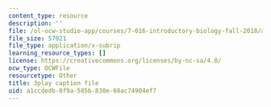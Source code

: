 ```yaml
---
content_type: resource
description: ''
file: /ol-ocw-studio-app/courses/7-016-introductory-biology-fall-2018/a1ccdedb8f9a585b830e68ac74904ef7_JuwErrBz3b4.vtt
file_size: 57021
file_type: application/x-subrip
learning_resource_types: []
license: https://creativecommons.org/licenses/by-nc-sa/4.0/
ocw_type: OCWFile
resourcetype: Other
title: 3play caption file
uid: a1ccdedb-8f9a-585b-830e-68ac74904ef7
---
```


